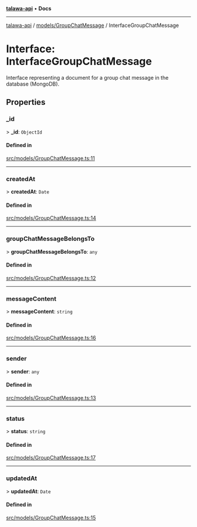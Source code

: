 [**talawa-api**](../../../README.md) • **Docs**

***

[talawa-api](../../../modules.md) / [models/GroupChatMessage](../README.md) / InterfaceGroupChatMessage

# Interface: InterfaceGroupChatMessage

Interface representing a document for a group chat message in the database (MongoDB).

## Properties

### \_id

\> **\_id**: `ObjectId`

#### Defined in

[src/models/GroupChatMessage.ts:11](https://github.com/PalisadoesFoundation/talawa-api/blob/a87b45a1c490c996c3a8a52e117ecbaa4742ef49/src/models/GroupChatMessage.ts#L11)

***

### createdAt

\> **createdAt**: `Date`

#### Defined in

[src/models/GroupChatMessage.ts:14](https://github.com/PalisadoesFoundation/talawa-api/blob/a87b45a1c490c996c3a8a52e117ecbaa4742ef49/src/models/GroupChatMessage.ts#L14)

***

### groupChatMessageBelongsTo

\> **groupChatMessageBelongsTo**: `any`

#### Defined in

[src/models/GroupChatMessage.ts:12](https://github.com/PalisadoesFoundation/talawa-api/blob/a87b45a1c490c996c3a8a52e117ecbaa4742ef49/src/models/GroupChatMessage.ts#L12)

***

### messageContent

\> **messageContent**: `string`

#### Defined in

[src/models/GroupChatMessage.ts:16](https://github.com/PalisadoesFoundation/talawa-api/blob/a87b45a1c490c996c3a8a52e117ecbaa4742ef49/src/models/GroupChatMessage.ts#L16)

***

### sender

\> **sender**: `any`

#### Defined in

[src/models/GroupChatMessage.ts:13](https://github.com/PalisadoesFoundation/talawa-api/blob/a87b45a1c490c996c3a8a52e117ecbaa4742ef49/src/models/GroupChatMessage.ts#L13)

***

### status

\> **status**: `string`

#### Defined in

[src/models/GroupChatMessage.ts:17](https://github.com/PalisadoesFoundation/talawa-api/blob/a87b45a1c490c996c3a8a52e117ecbaa4742ef49/src/models/GroupChatMessage.ts#L17)

***

### updatedAt

\> **updatedAt**: `Date`

#### Defined in

[src/models/GroupChatMessage.ts:15](https://github.com/PalisadoesFoundation/talawa-api/blob/a87b45a1c490c996c3a8a52e117ecbaa4742ef49/src/models/GroupChatMessage.ts#L15)
